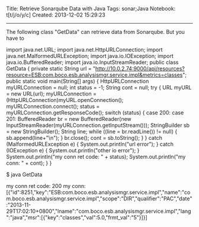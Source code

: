 Title: Retrieve Sonarqube Data with Java
Tags: sonar;Java
Notebook: t[t/j/o/y/c]
Created: 2013-12-02 15:29:23

------

The following class "GetData" can retrieve data from Sonarqube. But you have to 

 

 import java.net.URL; 
 import java.net.HttpURLConnection; 
 import java.net.MalformedURLException; 
 import java.io.IOException; 
 import java.io.BufferedReader; 
 import java.io.InputStreamReader; 
 public class GetData { 
  private static String url = "http://10.0.2.74:9000/api/resources?resource=ESB:com.boco.esb.analysismgr.service.impl&metrics=classes"; 
  public static void main(String[] args) { 
   HttpURLConnection myURLConnection = null; 
   int status = -1; 
   String cont = null; 
   try { 
    URL myURL = new URL(url); 
    myURLConnection = (HttpURLConnection)myURL.openConnection(); 
    myURLConnection.connect(); 
    status = myURLConnection.getResponseCode(); 
    switch (status) { 
     case 200: 
     case 201: 
      BufferedReader br = new BufferedReader(new InputStreamReader(myURLConnection.getInputStream())); 
      StringBuilder sb = new StringBuilder(); 
      String line; 
      while ((line = br.readLine()) != null) { 
       sb.append(line+"\n"); 
      } 
      br.close(); 
      cont = sb.toString(); 
    } 
   } 
   catch (MalformedURLException e) { 
    System.out.println("url error"); 
   } 
   catch (IOException e) { 
    System.out.println("other io error"); 
   } 
   System.out.println("my conn ret code: " + status); 
   System.out.println("my conn: " + cont); 
  } 
 } 

 

 

$ java GetData  

my conn ret code: 200 
my conn: [{"id":8251,"key":"ESB:com.boco.esb.analysismgr.service.impl","name":"com.boco.esb.analysismgr.service.impl","scope":"DIR","qualifier":"PAC","date":"2013-11-29T17:02:10+0800","lname":"com.boco.esb.analysismgr.service.impl","lang":"java","msr":[{"key":"classes","val":5.0,"frmt_val":"5"}]}]